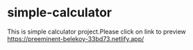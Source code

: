 # simple-calculator
This is simple calculator project.Please click on link to preview
https://preeminent-belekoy-33bd73.netlify.app/
